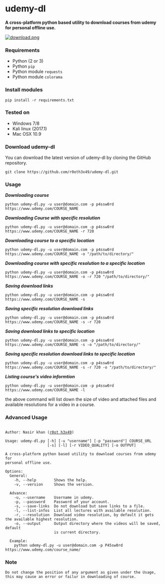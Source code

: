 # udemy-dl
**A cross-platform python based utility to download courses from udemy for personal offline use.**

[![download.png](https://s24.postimg.org/v4ajcjn9x/download.png)](https://postimg.org/image/egj1a1si9/)

### Requirements

- Python (2 or 3)
- Python `pip`
- Python module `requests`
- Python module `colorama`

### Install modules

	pip install -r requirements.txt
	
### Tested on

- Windows 7/8
- Kali linux (2017.1)
- Mac OSX 10.9

	 
### Download udemy-dl

You can download the latest version of udemy-dl by cloning the GitHub repository.

	git clone https://github.com/r0oth3x49/udemy-dl.git


### Usage 

***Downloading course***

	python udemy-dl.py -u user@domain.com -p p4ssw0rd https://www.udemy.com/COURSE_NAME
	
***Downloading Course with specific resolution***

	python udemy-dl.py -u user@domain.com -p p4ssw0rd https://www.udemy.com/COURSE_NAME -r 720
	
***Downloading course to a specific location***

	python udemy-dl.py -u user@domain.com -p p4ssw0rd https://www.udemy.com/COURSE_NAME -o "/path/to/directory/"
	
***Downloading course with specific resolution to a specific location***

	python udemy-dl.py -u user@domain.com -p p4ssw0rd https://www.udemy.com/COURSE_NAME -o -r 720 "/path/to/directory/"

***Saving download links***

	python udemy-dl.py -u user@domain.com -p p4ssw0rd https://www.udemy.com/COURSE_NAME -s

***Saving specific resolution download links***

	python udemy-dl.py -u user@domain.com -p p4ssw0rd https://www.udemy.com/COURSE_NAME -s -r 720

***Saving download links to specific location***
	
	python udemy-dl.py -u user@domain.com -p p4ssw0rd https://www.udemy.com/COURSE_NAME -s -o "/path/to/directory/"
	
***Saving specific resolution download links to specific location***

	python udemy-dl.py -u user@domain.com -p p4ssw0rd https://www.udemy.com/COURSE_NAME -s -r 720 -o "/path/to/directory/"

***Listing course's video informtion***

	python udemy-dl.py -u user@domain.com -p p4ssw0rd https://www.udemy.com/COURSE_NAME -l
the above command will list down the size of video and attached files and available resolutions for a video in a course.

### Advanced Usage

<pre><code>
Author: Nasir khan (<a href="http://r0oth3x49.herokuapp.com/">r0ot h3x49</a>)

Usage: udemy-dl.py [-h] [-u "username"] [-p "password"] COURSE_URL
                   [-s] [-l] [-r VIDEO_QUALITY] [-o OUTPUT]

A cross-platform python based utility to download courses from udemy for
personal offline use.

Options:
  General:
    -h, --help        Shows the help.
    -v, --version     Shows the version.

  Advance:
    -u, --username    Username in udemy.
    -p, --password    Password of your account.
    -s, --save-links  Do not download but save links to a file.
    -l, --list-infos  List all lectures with available resolution.
    -r, --resolution  Download video resolution, by default it gets the available highest resolution.
    -o, --output      Output directory where the videos will be saved, default
                      is current directory.
  
  Example:
	python udemy-dl.py -u user@domain.com -p P45sw0rd https://www.udemy.com/course_name/
</code></pre>


### Note 
<pre><code>Do not change the position of any argument as given under the Usage, this may cause an error or failur in downloading of course.</code></pre>

